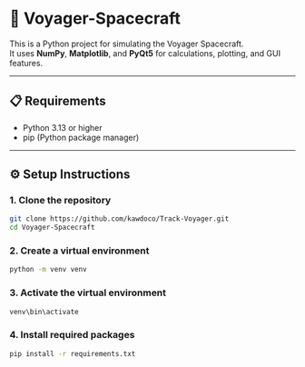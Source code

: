 # 🚀 Voyager-Spacecraft

This is a Python project for simulating the Voyager Spacecraft.  
It uses **NumPy**, **Matplotlib**, and **PyQt5** for calculations, plotting, and GUI features.

---

## 📋 Requirements

- Python 3.13 or higher  
- pip (Python package manager)

---

## ⚙️ Setup Instructions

### 1. Clone the repository
```bash
git clone https://github.com/kawdoco/Track-Voyager.git
cd Voyager-Spacecraft
```

### 2. Create a virtual environment
```bash
python -m venv venv
```

### 3. Activate the virtual environment
```bash
venv\bin\activate
```

### 4. Install required packages
```bash
pip install -r requirements.txt
```